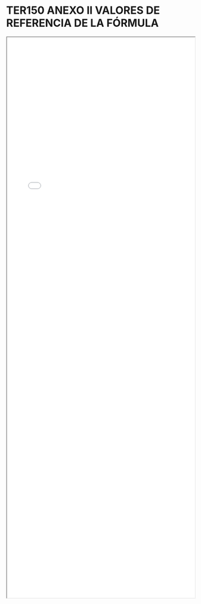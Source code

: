 
# TER150 ANEXO II VALORES DE REFERENCIA DE LA FÓRMULA

<iframe src="../TER150 ANEXO II VALORES DE REFERENCIA DE LA FÓRMULA.pdf" width="100%" height="1500px"></iframe>

